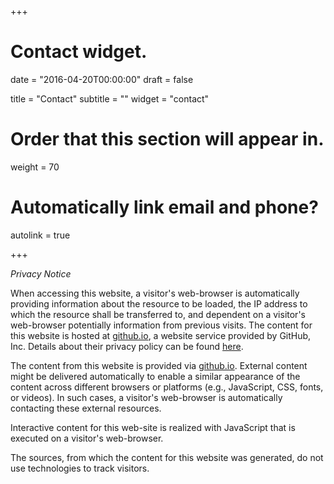 +++
# Contact widget.

date = "2016-04-20T00:00:00"
draft = false

title = "Contact"
subtitle = ""
widget = "contact"

# Order that this section will appear in.
weight = 70

# Automatically link email and phone?
autolink = true

+++

*Privacy Notice*

When accessing this website, a visitor's web-browser is automatically providing
information about the resource to be loaded, the IP address to which
the resource shall be transferred to, and dependent on a visitor's web-browser
potentially information from previous visits. The content for this website
is hosted at [github.io](https://github.io), a website service provided by
GitHub, Inc. Details about their privacy policy can be found [here](https://help.github.com/articles/github-privacy-statement/#what-information-github-collects-and-why).

The content from this website is provided via [github.io](https://github.io).
External content might be delivered automatically to enable a similar appearance
of the content across different browsers or platforms (e.g., JavaScript, CSS,
fonts, or videos). In such cases, a visitor's web-browser is automatically contacting
these external resources.

Interactive content for this web-site is realized with JavaScript that is executed
on a visitor's web-browser.

The sources, from which the content for this website was generated, do not use technologies to track visitors.